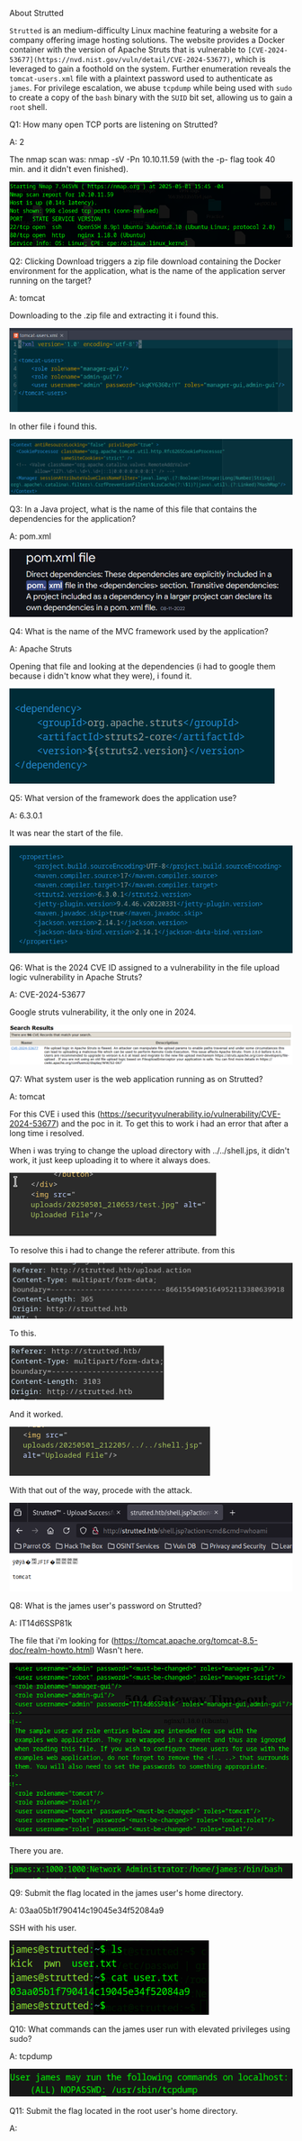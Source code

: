 
About Strutted

`Strutted` is an medium-difficulty Linux machine featuring a website for a company offering image hosting solutions. The website provides a Docker container with the version of Apache Struts that is vulnerable to `[CVE-2024-53677](https://nvd.nist.gov/vuln/detail/CVE-2024-53677)`, which is leveraged to gain a foothold on the system. Further enumeration reveals the `tomcat-users.xml` file with a plaintext password used to authenticate as `james`. For privilege escalation, we abuse `tcpdump` while being used with `sudo` to create a copy of the `bash` binary with the `SUID` bit set, allowing us to gain a `root` shell.



Q1: How many open TCP ports are listening on Strutted?

A: 2

The nmap scan was: nmap -sV -Pn 10.10.11.59  (with the -p- flag took 40 min. and it didn't even finished).

![](../../Img/Pasted%20image%2020250501154801.png)

Q2: Clicking Download triggers a zip file download containing the Docker environment for the application, what is the name of the application server running on the target?

A: tomcat

Downloading to the .zip file and extracting it i found this.

![](../../Img/Pasted%20image%2020250501155522.png)

In other file i found this.

![](../../Img/Pasted%20image%2020250501160026.png)


Q3: In a Java project, what is the name of this file that contains the dependencies for the application?

A: pom.xml

![](../../Img/Pasted%20image%2020250501160116.png)

Q4: What is the name of the MVC framework used by the application?

A: Apache Struts

Opening that file and looking at the dependencies (i had to google them because i didn't know what they were), i found it.

![](../../Img/Pasted%20image%2020250501160932.png)

Q5: What version of the framework does the application use?

A: 6.3.0.1

It was near the start of the file.

![](../../Img/Pasted%20image%2020250501161142.png)

Q6: What is the 2024 CVE ID assigned to a vulnerability in the file upload logic vulnerability in Apache Struts?

A: CVE-2024-53677 

Google struts vulnerability, it the only one in 2024.

![](../../Img/Pasted%20image%2020250501161530.png)

Q7: What system user is the web application running as on Strutted?

A: tomcat

For this CVE i used this (https://securityvulnerability.io/vulnerability/CVE-2024-53677) and the poc in it.
To get this to work i had an error that after a long time i resolved.

When i was trying to change the upload directory with ../../shell.jps, it didn't work, it just keep uploading it to where it always does.

![](../../Img/Pasted%20image%2020250501172041.png)

To resolve this i had to change the referer attribute.
from this

![](../../Img/Pasted%20image%2020250501172145.png)

To this.

![](../../Img/Pasted%20image%2020250501172029.png)

And it worked.

![](../../Img/Pasted%20image%2020250501172231.png)

With that out of the way, procede with the attack.

![](../../Img/Pasted%20image%2020250501172414.png)

Q8: What is the james user's password on Strutted?

A: IT14d6SSP81k

The file that i'm looking for (https://tomcat.apache.org/tomcat-8.5-doc/realm-howto.html)
Wasn't here.

![](../../Img/Pasted%20image%2020250501173329.png)

There you are.

![](../../Img/Pasted%20image%2020250501173408.png)



Q9: Submit the flag located in the james user's home directory.

A: 03aa05b1f790414c19045e34f52084a9

SSH with his user.

![](../../Img/Pasted%20image%2020250501173607.png)

Q10: What commands can the james user run with elevated privileges using sudo?

A: tcpdump

![](../../Img/Pasted%20image%2020250501174430.png)

Q11: Submit the flag located in the root user's home directory.

A: 
